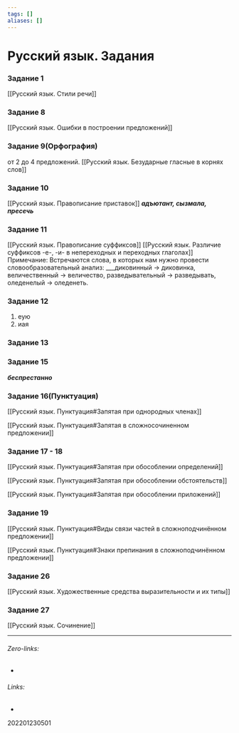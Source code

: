```yaml
---
tags: []
aliases: []
---
```

# Русский язык. Задания
### Задание 1
[[Русский язык. Стили речи]]

### Задание 8
[[Русский язык. Ошибки в построении предложений]]

### Задание 9(Орфография)
от 2 до 4 предложений.
[[Русский язык. Безударные гласные в корнях слов]]

### Задание 10
[[Русский язык. Правописание приставок]]
***адъютант, сызмала, пресечь***

### Задание 11
[[Русский язык. Правописание суффиксов]]
[[Русский язык. Различие суффиксов -е-, -и- в непереходных и переходных глаголах]]
Примечание:
Встречаются слова, в которых нам нужно провести словообразовательный анализ:
___диковинный -> диковинка, 
величественный -> величество,
разведывательный -> разведывать,
оледенелый -> оледенеть.

### Задание 12
1) еую
2) иая
### Задание 13
### Задание 15
***беспрестанно***
### Задание 16(Пунктуация)
[[Русский язык. Пунктуация#Запятая при однородных членах]]

[[Русский язык. Пунктуация#Запятая в сложносочиненном предложении]]

### Задание 17 - 18
[[Русский язык. Пунктуация#Запятая при обособлении определений]]

[[Русский язык. Пунктуация#Запятая при обособлении обстоятельств]]

[[Русский язык. Пунктуация#Запятая при обособлении приложений]]

### Задание 19
[[Русский язык. Пунктуация#Виды связи частей в сложноподчинённом предложении]]

[[Русский язык. Пунктуация#Знаки препинания в сложноподчинённом предложении]]

### Задание 26
[[Русский язык. Художественные средства выразительности и их типы]]

### Задание 27
[[Русский язык. Сочинение]]


___
###### Zero-links:
-
###### Links:
-

202201230501